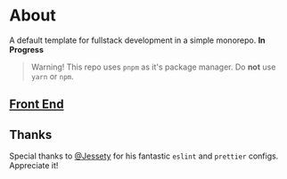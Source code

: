# About

A default template for fullstack development in a simple monorepo. **In Progress**

> Warning! This repo uses `pnpm` as it's package manager. Do **not** use `yarn` or `npm`.

## [Front End](./packages/front-end/FRONTEND.MD)

## Thanks

Special thanks to [@Jessety](https://github.com/jessety) for his fantastic `eslint` and `prettier` configs. Appreciate it!
